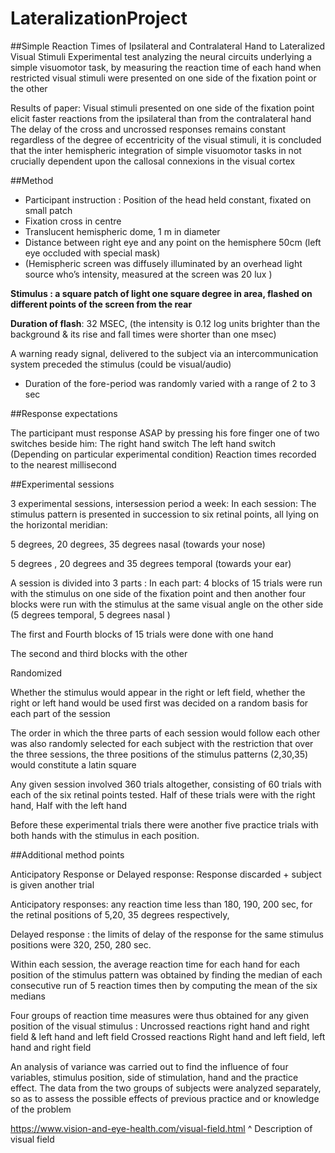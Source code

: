 # LateralizationProject
##Simple Reaction Times of Ipsilateral and Contralateral Hand to Lateralized Visual Stimuli 
Experimental test analyzing the neural circuits underlying a simple visuomotor task, by measuring the reaction time of each hand when restricted visual stimuli were presented on one side of the fixation point or the other  

Results of paper: Visual stimuli presented on one side of the fixation point elicit faster reactions from the ipsilateral than from the contralateral hand 
The delay of the cross and uncrossed responses remains constant regardless of the degree of eccentricity of the visual stimuli, it is concluded that the inter hemispheric integration of simple visuomotor tasks in not crucially dependent upon the callosal connexions in the visual cortex 

##Method
* Participant instruction : Position of the head held constant, fixated on small patch 
* Fixation cross in centre
* Translucent hemispheric dome, 1 m in diameter
* Distance between right eye and any point on the hemisphere 50cm (left eye occluded with special mask)
* (Hemispheric screen was diffusely illuminated by an overhead light source who’s intensity, measured at the screen was 20 lux )


**Stimulus : a square patch of light one square degree in area, flashed on different points of the screen from the rear**

**Duration of flash**: 32 MSEC, (the intensity is 0.12 log units brighter than the background & its rise and fall times were shorter than one msec)

A warning ready signal, delivered to the subject via an intercommunication system preceded the stimulus (could be visual/audio) 
* Duration of the fore-period was randomly varied with a range of 2 to 3 sec 

##Response expectations

The participant must response ASAP by pressing his fore finger one of two switches beside him:
The right hand switch 
The left hand switch 
(Depending on particular experimental condition)
Reaction times recorded to the nearest millisecond 


##Experimental sessions 

3 experimental sessions, intersession period a week:
In each session: 
The stimulus pattern is presented in succession to six retinal points, all lying on the horizontal meridian: 

5 degrees, 20 degrees, 35 degrees nasal (towards your nose)

5 degrees , 20 degrees and 35 degrees temporal (towards your ear)

A session is divided into 3 parts :
In each part:  4 blocks of 15 trials were run with the stimulus on one side of the fixation point and then another four blocks were run with the stimulus at the same visual angle on the other side (5 degrees temporal, 5 degrees nasal )


The first and Fourth blocks of 15 trials were done with one hand 

The second and third blocks with the other

Randomized

Whether the stimulus would appear in the right or left field, whether the right or left hand would be used first was decided on a random basis for each part of the session

The order in which the three parts of each session would follow each other was also randomly selected for each subject with the restriction that over the three sessions, the three positions of the stimulus patterns (2,30,35) would constitute a latin square 



Any given session involved 360 trials altogether, consisting of 60 trials with each of the six retinal points tested. 
Half of these trials were with the right hand,
Half with the left hand 

Before these experimental trials there were another five practice trials with both hands with the stimulus in each position. 


##Additional method points


Anticipatory Response or Delayed response: Response discarded + subject is given another trial 

Anticipatory responses: any reaction time less than 180, 190, 200 sec, for the retinal positions of 5,20, 35 degrees respectively, 

Delayed response : the limits of delay of the response for the same stimulus positions were 320, 250, 280 sec. 


Within each session, the average reaction time for each hand for each position of the stimulus pattern was obtained by finding the median of each consecutive run of 5 reaction times then by computing the mean of the six medians 

Four groups of reaction time measures were thus obtained for any given position of the visual stimulus :
Uncrossed reactions
right hand and right field & left hand and left field 
Crossed reactions
Right hand and left field, left hand and right field 

An analysis of variance was carried out to find the influence of four variables, stimulus position, side of stimulation, hand and the practice effect. The data from the two groups of subjects were analyzed separately, so as to assess the possible effects of previous practice and or knowledge of the problem


https://www.vision-and-eye-health.com/visual-field.html 
^ Description of visual field 